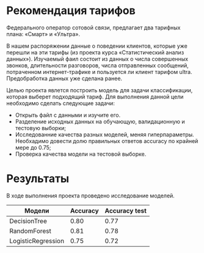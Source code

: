 # Рекомендация тарифов

Федерального оператор сотовой связи, предлагает два тарифных плана: «Смарт» и «Ультра».

В нашем распоряжении данные о поведении клиентов, которые уже перешли на эти тарифы (из проекта курса «Статистический анализ данных»). Изучаемый фаил состоит из данных о числа совершенных звонков, длительности разговоров, числа отправленных сообщений, потраченном интернет-трафике и пользуется ли клиент тарифом ultra.  Предобработка данных уже сделана ранее. 

Целью проекта явлется построить модель для задачи классификации, которая выберет подходящий тариф. Для выполнения данной цели необходимо сделать следующие задачи:

* Открыть файл с данными и изучите его.
* Разделение исходных данных на обучающую, валидационную и тестовую выборки;
* Исследованние качества разных моделей, меняя гиперпараметры. Необхадимо довести долю правильных ответов accuracy по крайней мере до 0.75;
* Проверка качества модели на тестовой выборке.

# Результаты

В ходе выполнения проекта проведено исследование моделей.

| Модели | Accuracy | Accuracy test |
|--------------------|----------|---------------|
| DecisionTree | 0.80 | 0.77 |
| RandomForest | 0.81 | 0.78 |
| LogisticRegression | 0.75 | 0.72 |